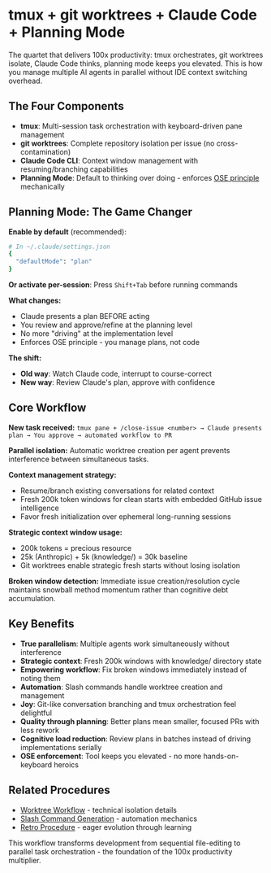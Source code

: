 # tmux + git worktrees + Claude Code + Planning Mode

The quartet that delivers 100x productivity: tmux orchestrates, git worktrees isolate, Claude Code thinks, planning mode keeps you elevated. This is how you manage multiple AI agents in parallel without IDE context switching overhead.

## The Four Components

- **tmux**: Multi-session task orchestration with keyboard-driven pane management
- **git worktrees**: Complete repository isolation per issue (no cross-contamination)  
- **Claude Code CLI**: Context window management with resuming/branching capabilities
- **Planning Mode**: Default to thinking over doing - enforces [OSE principle](../principles/ose.md) mechanically

## Planning Mode: The Game Changer

**Enable by default** (recommended):
```bash
# In ~/.claude/settings.json
{
  "defaultMode": "plan"
}
```

**Or activate per-session**: Press `Shift+Tab` before running commands

**What changes:**
- Claude presents a plan BEFORE acting
- You review and approve/refine at the planning level
- No more "driving" at the implementation level
- Enforces OSE principle - you manage plans, not code

**The shift:**
- **Old way**: Watch Claude code, interrupt to course-correct
- **New way**: Review Claude's plan, approve with confidence

## Core Workflow

**New task received:**
`tmux pane + /close-issue <number> → Claude presents plan → You approve → automated workflow to PR`

**Parallel isolation:**
Automatic worktree creation per agent prevents interference between simultaneous tasks.

**Context management strategy:**
- Resume/branch existing conversations for related context
- Fresh 200k token windows for clean starts with embedded GitHub issue intelligence
- Favor fresh initialization over ephemeral long-running sessions

**Strategic context window usage:**
- 200k tokens = precious resource
- 25k (Anthropic) + 5k (knowledge/) = 30k baseline
- Git worktrees enable strategic fresh starts without losing isolation

**Broken window detection:**
Immediate issue creation/resolution cycle maintains snowball method momentum rather than cognitive debt accumulation.

## Key Benefits

- **True parallelism**: Multiple agents work simultaneously without interference
- **Strategic context**: Fresh 200k windows with knowledge/ directory state
- **Empowering workflow**: Fix broken windows immediately instead of noting them
- **Automation**: Slash commands handle worktree creation and management
- **Joy**: Git-like conversation branching and tmux orchestration feel delightful
- **Quality through planning**: Better plans mean smaller, focused PRs with less rework
- **Cognitive load reduction**: Review plans in batches instead of driving implementations serially
- **OSE enforcement**: Tool keeps you elevated - no more hands-on-keyboard heroics

## Related Procedures

- [Worktree Workflow](worktree-workflow.md) - technical isolation details
- [Slash Command Generation](slash-command-generation.md) - automation mechanics
- [Retro Procedure](retro-procedure.md) - eager evolution through learning

This workflow transforms development from sequential file-editing to parallel task orchestration - the foundation of the 100x productivity multiplier.